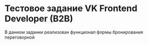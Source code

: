 # Тестовое задание VK Frontend Developer (B2B)

В данном задании реализован функционал формы бронирования переговорной